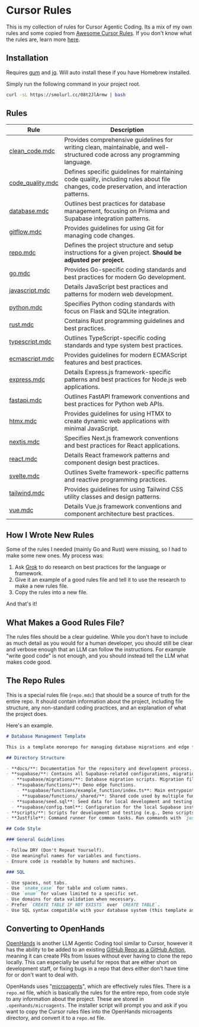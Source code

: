 # Cursor Rules

This is my collection of rules for Cursor Agentic Coding. Its a mix of my own rules and some copied from [Awesome Cursor Rules](https://github.com/PatrickJS/awesome-cursorrules/tree/main). If you don't know what the rules are, learn more [here](https://docs.cursor.com/context/rules-for-ai).

## Installation

Requires [gum](https://github.com/charmbracelet/gum) and [jq](https://stedolan.github.io/jq/). Will auto install these if you have Homebrew installed.

Simply run the following command in your project root.
  
```bash
curl -sL https://smolurl.cc/08t2JlArmw | bash 
```

## Rules

| Rule | Description |
|------|-------------|
| [clean_code.mdc](practice/clean_code.mdc) | Provides comprehensive guidelines for writing clean, maintainable, and well-structured code across any programming language. |
| [code_quality.mdc](practice/code_quality.mdc) | Defines specific guidelines for maintaining code quality, including rules about file changes, code preservation, and interaction patterns. |
| [database.mdc](practice/database.mdc) | Outlines best practices for database management, focusing on Prisma and Supabase integration patterns. |
| [gitflow.mdc](practice/gitflow.mdc) | Provides guidelines for using Git for managing code changes. |
| [repo.mdc](practice/repo.mdc) | Defines the project structure and setup instructions for a given project. **Should be adjusted per project.** |
| [go.mdc](languages/go.mdc) | Provides Go-specific coding standards and best practices for modern Go development. |
| [javascript.mdc](languages/javascript.mdc) | Details JavaScript best practices and patterns for modern web development. |
| [python.mdc](languages/python.mdc) | Specifies Python coding standards with focus on Flask and SQLite integration. |
| [rust.mdc](languages/rust.mdc) | Contains Rust programming guidelines and best practices. |
| [typescript.mdc](languages/typescript.mdc) | Outlines TypeScript-specific coding standards and type system best practices. |
| [ecmascript.mdc](frameworks/ecmascript.mdc) | Provides guidelines for modern ECMAScript features and best practices. |
| [express.mdc](frameworks/express.mdc) | Details Express.js framework-specific patterns and best practices for Node.js web applications. |
| [fastapi.mdc](frameworks/fastapi.mdc) | Outlines FastAPI framework conventions and best practices for Python web APIs. |
| [htmx.mdc](frameworks/htmx.mdc) | Provides guidelines for using HTMX to create dynamic web applications with minimal JavaScript. |
| [nextjs.mdc](frameworks/nextjs.mdc) | Specifies Next.js framework conventions and best practices for React applications. |
| [react.mdc](frameworks/react.mdc) | Details React framework patterns and component design best practices. |
| [svelte.mdc](frameworks/svelte.mdc) | Outlines Svelte framework-specific patterns and reactive programming practices. |
| [tailwind.mdc](frameworks/tailwind.mdc) | Provides guidelines for using Tailwind CSS utility classes and design patterns. |
| [vue.mdc](frameworks/vue.mdc) | Details Vue.js framework conventions and component architecture best practices. |

## How I Wrote New Rules

Some of the rules I needed (mainly Go and Rust) were missing, so I had to make some new ones. My process was:

1. Ask [Grok](https://grok.com/) to do research on best practices for the language or framework.
2. Give it an example of a good rules file and tell it to use the research to make a new rules file.
3. Copy the rules into a new file.

And that's it!

## What Makes a Good Rules File?

The rules files should be a clear guideline. While you don't have to include as much detail as you would for a human developer, you should still be clear and verbose enough that an LLM can follow the instructions. For example "write good code" is not enough, and you should instead tell the LLM what makes code good.

## The Repo Rules

This is a special rules file (`repo.mdc`) that should be a source of truth for the entire repo. It should contain information about the project, including file structure, any non-standard coding practices, and an explanation of what the project does.

Here's an example.

```markdown
# Database Management Template

This is a template monorepo for managing database migrations and edge functions using Supabase and Deno. In a real project you should add a lot of detail to this file, as if you were explaining what the project is and what it does to a new developer.

## Directory Structure

- **docs/**: Documentation for the repository and development process.
- **supabase/**: Contains all Supabase-related configurations, migrations, and edge functions.
  - **supabase/migrations/**: Database migration scripts. Migration files should be named with a timestamp and description, e.g., `20240821194157_example_migration.sql`.
  - **supabase/functions/**: Deno edge functions.
    - **supabase/functions/example_function/index.ts**: Main entrypoint for the edge function.
    - **supabase/functions/_shared/**: Shared code used by multiple functions.
  - **supabase/seed.sql**: Seed data for local development and testing.
  - **supabase/config.toml**: Configuration for the local Supabase instance.
- **scripts/**: Scripts for development and testing (e.g., Deno scripts).
- **Justfile**: Command runner for common tasks. Run commands with `just <command>`.

## Code Style

### General Guidelines

- Follow DRY (Don't Repeat Yourself).
- Use meaningful names for variables and functions.
- Ensure code is readable by humans and machines.

### SQL

- Use spaces, not tabs.
- Use `snake_case` for table and column names.
- Use `enum` for values limited to a specific set.
- Use domains for data validation when necessary.
- Prefer `CREATE TABLE IF NOT EXISTS` over `CREATE TABLE`.
- Use SQL syntax compatible with your database system (this template assumes PostgreSQL).
```

## Converting to OpenHands

[OpenHands](https://docs.all-hands.dev/) is another LLM Agentic Coding tool similar to Cursor, however it has the ability to be added to an existing [GitHub Repo as a GitHub Action](https://docs.all-hands.dev/modules/usage/how-to/github-action), meaning it can create PRs from Issues without ever having to clone the repo locally. This can especially be useful for repos that are either short on development staff, or fixing bugs in a repo that devs either don't have time for or don't want to deal with.

OpenHands uses "[microagents](https://docs.all-hands.dev/modules/usage/prompting/microagents-repo)", which are effectively rules files. There is a `repo.md` file, which is basically the rules for the entire repo, from code style to any information about the project. These are stored in `.openhands/microagents`. The installer script will prompt you and ask if you want to copy the Cursor rules files into the OpenHands microagents directory, and convert it to a `repo.md` file.
